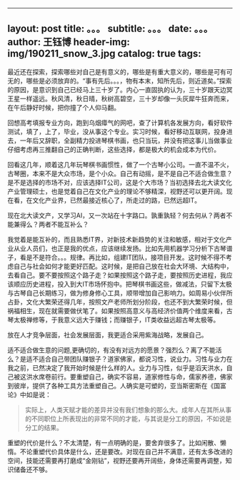  --- 
 layout:     post 
 title:      。。。 
 subtitle:   。。。
 date:       。。。
 author:     王钰博 
 header-img: img/190211_snow_3.jpg 
 catalog: true 
 tags: 
 --- 
最近还在探索，探索哪些对自己是有意义的，哪些是有重大意义的，哪些是可有可无的，哪些是必须放弃的。“事有先后。。。，物有本末，知所先后，则近道矣。”探索的原因，是意识到自己已经马上三十岁了。内心一直固执的认为，三十岁跟天边冥王星一样遥远。秋风清，秋日晴，秋树高碧空，三十岁却像一头灰犀牛狂奔而来，在午后静好时候，把你撞了个人仰马翻。

回想高考填报专业方向，跑到乌烟瘴气的网吧，查了计算机各发展方向，看好软件测试，填了，上了，毕业，没从事这个专业。实习时候，看好移动互联网，投身进去，一年后又辞职，全副精力投进琴棋书画，也只当玩，并没有把这事儿当做事业仔细考虑再三推翻自己的正确判断，这些选择，都是极大的机会成本为代价。

回看这几年，顺着这几年玩琴棋书画惯性，做了一个古琴小公司。一直不温不火，古琴圈，本来不是大众市场，是个小众。自己有动摇，是不是自己不适合做生意？是不是选择的市场不对，应该选择IT公司，这是个大市场？当初选择去北大读文化产业管理硕士，也是觉着自己在文化产业的理论不够精深，视野还可以更开阔。现在看，在文化产业界，已然最接近核心了，所走过的路，已然远超IT。

现在北大读文产，又学习AI，又一次站在十字路口。孰重孰轻？何去何从？两者不能兼得么？两者不能互补么？

我觉着是能互补的，而且熟悉IT界，对新技术新趋势的关注和敏感，相对于文化产业从业人员们，也正是我的优点，应该继续发扬。比如先用机器学习分析下古琴谱子，看是不是符合。。。规律。再比如，组建IT团队，接项目开发。这时候不得不考虑自己与社会如何才能更好匹配。这时候，是把自己放在社会大环境、大结构中，去看自己。要不要按照这个路子走？如果按照这个路子走，要按照历史进程，我应该顺应历史进程，投入到大IT市场怀抱中。把琴棋书画这些，做减法，只留下太极与古琴自己长期练习，做为修身修心工具，顺带增加自己影响力。如周易小伙伴所占卦，文化大繁荣还得几年，按照文产老师所划分阶段，也还不到大繁荣时候，但祸福相生，现在就需要做伏笔了。如果按照高意义与高经济价值两个维度来看，古琴太极禅修等，于我意义远大于赚钱；而赚银子，IT类收益远超古琴太极等。

放在人才竞争层面，社会发展层面，我更适合采用紫海战略，发展自己。

适不适合做生意的问题,更确切的，有没有对远方的愿景？强烈么？离了不能活么？是适不适合自己带团队赚银子？道家佛家，都说习性，说业力。习性与业力在我之前，已然决定了我开始时候是什么样的人。业力与习性，似乎是滔天洪水，自己被这洪水席卷前行。要重塑自己，确实不容易，道家修性与命，儒家养德，佛家到彼岸，提供了各种工具方法重塑自己。人确实是可塑的，亚当斯密斯在《国富论》中如是说：
> 实际上，人类天赋才能的差异并没有我们想象的那么大。成年人在其所从事的不同职位上所表现出的非常不同的才能，与其说是分工的原因，不如说是分工的结果。

重塑的代价是什么？不太清楚，有一点明确的是，要舍弃很多了。比如闲散、懒惰。不论重塑代价具体是什么，还是要改。对现在自己并不满意，还有太多改进的空间，技能还需要再打磨成“金刚钻”，视野还要再开阔些，身体还需要再调整，知识储备还不够。



